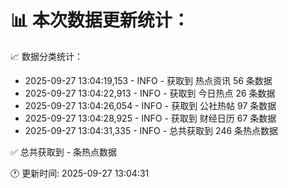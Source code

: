 📊 本次数据更新统计：
==========================

📈 数据分类统计：
- 2025-09-27 13:04:19,153 - INFO - 获取到 热点资讯 56 条数据
- 2025-09-27 13:04:22,913 - INFO - 获取到 今日热点 26 条数据
- 2025-09-27 13:04:26,054 - INFO - 获取到 公社热帖 97 条数据
- 2025-09-27 13:04:28,925 - INFO - 获取到 财经日历 67 条数据
- 2025-09-27 13:04:31,335 - INFO - 总共获取到 246 条热点数据

✅ 总共获取到 - 条热点数据

🕐 更新时间: 2025-09-27 13:04:31
